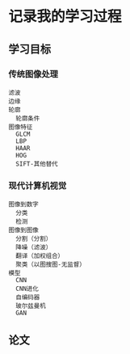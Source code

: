 # 记录我的学习过程
## 学习目标
### 传统图像处理
```
滤波
边缘
轮廓
  轮廓条件
图像特征
  GLCM
  LBP
  HAAR
  HOG
  SIFT-其他替代
```
### 现代计算机视觉
```
图像到数字
  分类
  检测
图像到图像
  分割（分割）
  降噪（滤波）
  翻译（加权组合）
  聚类（以图搜图-无监督）
模型
  CNN
  CNN进化
  自编码器
  玻尔兹曼机
  GAN

```
## 论文
## 
